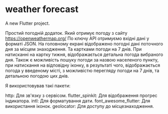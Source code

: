 # weather forecast

A new Flutter project.

Простий погодній додаток.
Який отримує погоду з сайту https://openweathermap.org/
По ключу API отримуємо вхідні дані у форматі JSON.
На головному екрані відображено погодні дані поточного дня за місцем знаходження. Та картками погоди на 7 днів. При натисканні на картку тижня, відображається детальна погода вибраного дня. Також є можливість пошуку погоди за назвою населеного пункту, при натискання на відповідну іконку, в результаті чого, відображається погода у введеному місті, з можливістю перегляду погоди на 7 днів, та детальною погодою цих днів.

Я використовував такі пакети:

  http: Для зв'язку з сервісом.
  flutter_spinkit: Для відображення прогрес індикатора.
  intl: Для форматування дати.
  font_awesome_flutter: Для використання іконок.
  geolocator: Для доступу до місцезнаходження.